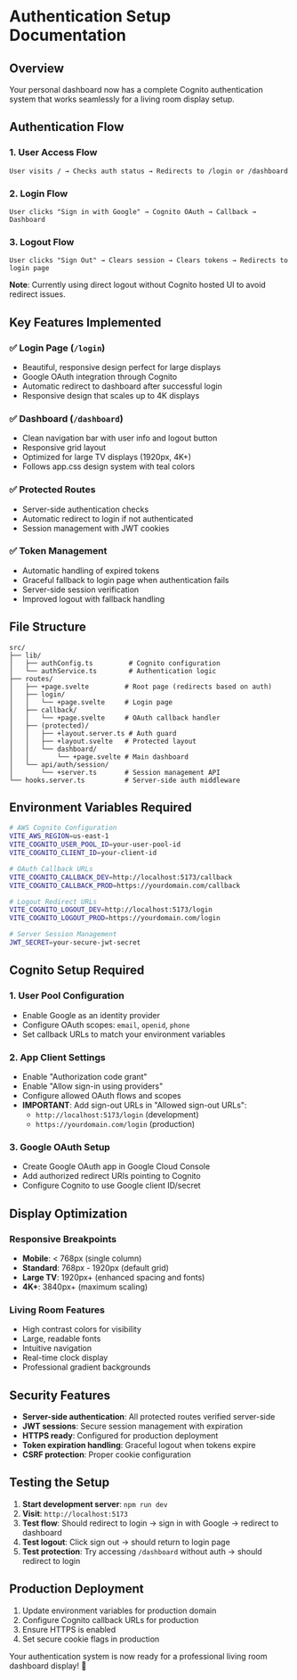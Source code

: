 # Authentication Setup Documentation

## Overview
Your personal dashboard now has a complete Cognito authentication system that works seamlessly for a living room display setup.

## Authentication Flow

### 1. User Access Flow
```
User visits / → Checks auth status → Redirects to /login or /dashboard
```

### 2. Login Flow
```
User clicks "Sign in with Google" → Cognito OAuth → Callback → Dashboard
```

### 3. Logout Flow
```
User clicks "Sign Out" → Clears session → Clears tokens → Redirects to login page
```

**Note**: Currently using direct logout without Cognito hosted UI to avoid redirect issues.

## Key Features Implemented

### ✅ **Login Page (`/login`)**
- Beautiful, responsive design perfect for large displays
- Google OAuth integration through Cognito
- Automatic redirect to dashboard after successful login
- Responsive design that scales up to 4K displays

### ✅ **Dashboard (`/dashboard`)**
- Clean navigation bar with user info and logout button
- Responsive grid layout
- Optimized for large TV displays (1920px, 4K+)
- Follows app.css design system with teal colors

### ✅ **Protected Routes**
- Server-side authentication checks
- Automatic redirect to login if not authenticated
- Session management with JWT cookies

### ✅ **Token Management**
- Automatic handling of expired tokens
- Graceful fallback to login page when authentication fails
- Server-side session verification
- Improved logout with fallback handling

## File Structure

```
src/
├── lib/
│   ├── authConfig.ts         # Cognito configuration
│   └── authService.ts        # Authentication logic
├── routes/
│   ├── +page.svelte         # Root page (redirects based on auth)
│   ├── login/
│   │   └── +page.svelte     # Login page
│   ├── callback/
│   │   └── +page.svelte     # OAuth callback handler
│   ├── (protected)/
│   │   ├── +layout.server.ts # Auth guard
│   │   ├── +layout.svelte   # Protected layout
│   │   └── dashboard/
│   │       └── +page.svelte # Main dashboard
│   └── api/auth/session/
│       └── +server.ts       # Session management API
└── hooks.server.ts          # Server-side auth middleware
```

## Environment Variables Required

```bash
# AWS Cognito Configuration
VITE_AWS_REGION=us-east-1
VITE_COGNITO_USER_POOL_ID=your-user-pool-id
VITE_COGNITO_CLIENT_ID=your-client-id

# OAuth Callback URLs
VITE_COGNITO_CALLBACK_DEV=http://localhost:5173/callback
VITE_COGNITO_CALLBACK_PROD=https://yourdomain.com/callback

# Logout Redirect URLs
VITE_COGNITO_LOGOUT_DEV=http://localhost:5173/login
VITE_COGNITO_LOGOUT_PROD=https://yourdomain.com/login

# Server Session Management
JWT_SECRET=your-secure-jwt-secret
```

## Cognito Setup Required

### 1. **User Pool Configuration**
- Enable Google as an identity provider
- Configure OAuth scopes: `email`, `openid`, `phone`
- Set callback URLs to match your environment variables

### 2. **App Client Settings**
- Enable "Authorization code grant"
- Enable "Allow sign-in using providers"
- Configure allowed OAuth flows and scopes
- **IMPORTANT**: Add sign-out URLs in "Allowed sign-out URLs":
  - `http://localhost:5173/login` (development)  
  - `https://yourdomain.com/login` (production)

### 3. **Google OAuth Setup**
- Create Google OAuth app in Google Cloud Console
- Add authorized redirect URIs pointing to Cognito
- Configure Cognito to use Google client ID/secret

## Display Optimization

### **Responsive Breakpoints**
- **Mobile**: < 768px (single column)
- **Standard**: 768px - 1920px (default grid)
- **Large TV**: 1920px+ (enhanced spacing and fonts)
- **4K+**: 3840px+ (maximum scaling)

### **Living Room Features**
- High contrast colors for visibility
- Large, readable fonts
- Intuitive navigation
- Real-time clock display
- Professional gradient backgrounds

## Security Features

- **Server-side authentication**: All protected routes verified server-side
- **JWT sessions**: Secure session management with expiration
- **HTTPS ready**: Configured for production deployment
- **Token expiration handling**: Graceful logout when tokens expire
- **CSRF protection**: Proper cookie configuration

## Testing the Setup

1. **Start development server**: `npm run dev`
2. **Visit**: `http://localhost:5173`
3. **Test flow**: Should redirect to login → sign in with Google → redirect to dashboard
4. **Test logout**: Click sign out → should return to login page
5. **Test protection**: Try accessing `/dashboard` without auth → should redirect to login

## Production Deployment

1. Update environment variables for production domain
2. Configure Cognito callback URLs for production
3. Ensure HTTPS is enabled
4. Set secure cookie flags in production

Your authentication system is now ready for a professional living room dashboard display! 🚀
